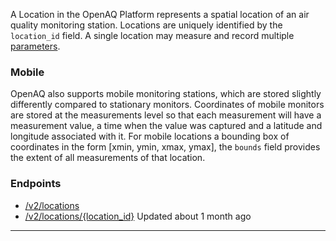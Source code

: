 A Location in the OpenAQ Platform represents a spatial location of an air quality monitoring station. Locations are uniquely identified by the `location_id` field. A single location may measure and record multiple [parameters](/docs/parameters).


### Mobile


OpenAQ also supports mobile monitoring stations, which are stored slightly differently compared to stationary monitors. Coordinates of mobile monitors are stored at the measurements level so that each measurement will have a measurement value, a time when the value was captured and a latitude and longitude associated with it. For mobile locations a bounding box of coordinates in the form \[xmin, ymin, xmax, ymax], the `bounds` field provides the extent of all measurements of that location.


### Endpoints


* [/v2/locations](/reference/locations_get_v2_locations_get)
* [/v2/locations/{location\_id}](/reference/locations_get_v2_locations__location_id__get)
Updated about 1 month ago 



---

